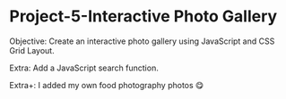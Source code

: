# Project-5-Interactive Photo Gallery

Objective: Create an interactive photo gallery using JavaScript and CSS Grid Layout.

Extra: Add a JavaScript search function. 

Extra+: I added my own food photography photos 😋 